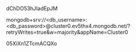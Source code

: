 dChDO53hJIadEpJM

mongodb+srv://<db_username>:<db_password>@cluster0.ev5thx4.mongodb.net/?retryWrites=true&w=majority&appName=Cluster0

05XiXn1ZTcmACQXo

